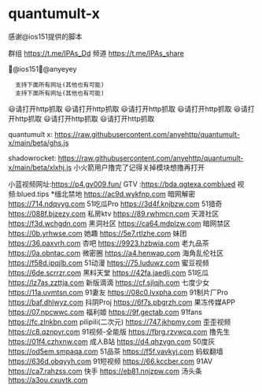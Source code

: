 # quantumult-x
感谢@ios151提供的脚本

群组 https://t.me/IPAs_Dd
频道 https://t.me/IPAs_share

👑@ios151👑@anyeyey

      支持下面所有网址(其他也有可能)
      支持下面所有网址(其他也有可能)

😃请打开http抓取
😃请打开http抓取
😃请打开http抓取
😃请打开http抓取
😃请打开http抓取
😃请打开http抓取
😃请打开http抓取

quantumult x:  https://raw.githubusercontent.com/anyehttp/quantumult-x/main/beta/ghs.js  

shadowrocket: https://raw.githubusercontent.com/anyehttp/quantumult-x/main/beta/xlxhj.js 
小火箭用户撸完了记得关掉模块想撸再打开

小蓝视频网址:https://p4.gv009.fun/
GTV :https://bda.qgtexa.comblued
视频:blued.tips
*缅北禁地 https://ac9d.wykfnp.com 
暗网解密 https://714.ndqvyg.com 
51吃瓜Pro https://3d4f.knjbzw.com 51猎奇 https://088f.bjzezy.com 
私房ktv https://89.rwhmcn.com 
天涯社区 https://f3d.wchgdn.com 
黑洞社区 https://ca64.mdplzw.com 
暗网禁区 https://0b.yrhwse.com 
她趣 https://5e7.rtlzhe.com 
妹团 https://36.paxvrh.com 
杏吧 https://9923.hzbwia.com 
老九品茶 https://0a.obntac.com 
微密圈 https://a4.henwap.com 
海角乱伦社区 https://f58d.ipqjlb.com 51动漫 https://75.luduwz.com 
蜜豆视频 https://6de.scrrzr.com 
黑料天堂 https://42fa.jaedlj.com 
51吃瓜 https://lz7as.zzttja.com 
新版滴滴 https://cf.sjlqjh.com 
七度少女 https://11a.uvmtsn.com 
91妻友 https://08c0.lvxpha.com 
91制片厂Pro https://baf.dhlwyz.com 抖阴Proj https://6f7s.pbgrzh.com 
果冻传媒APP https://07.npcwwc.com 福利姬 https://9f.gectab.com 
91fans https://fc.zlnkbn.com 
pilipili(二次元) https://747.jkhpmy.com 
歪歪视频 https://c8.qznpyr.com 
91视频-全能版 https://fbrg.rzvwcq.com 
撸先生 https://01f4.czhxnw.com 
成人B站 https://d4.qhzvgn.com 
50度灰 https://od5em.smpaqa.com 51品茶 https://f5f.vavkyj.com 
蚂蚁翻墙 https://636d.obqyyh.com 91短视频 https://66.kccber.com 
91AV https://ca7.rahzss.com 
快手 https://eb81.nnjzpw.com 
汤头条 https://a3ou.cxuvtk.com